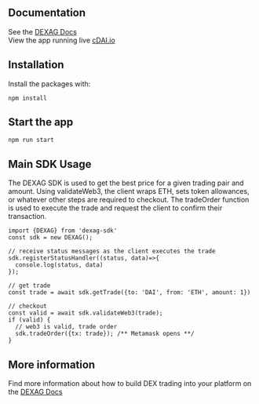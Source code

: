 ## Documentation
See the [DEXAG Docs](https://docs.dex.ag)  
View the app running live [cDAI.io](https://cdai.io)

## Installation
Install the packages with:
```
npm install 
``` 

## Start the app
```
npm run start
```

## Main SDK Usage
The DEXAG SDK is used to get the best price for a given trading pair and amount. Using validateWeb3, the client wraps ETH, sets token allowances, or whatever other steps are required to checkout. The tradeOrder function is used to execute the trade and request the client to confirm their transaction.
```
import {DEXAG} from 'dexag-sdk'
const sdk = new DEXAG();

// receive status messages as the client executes the trade
sdk.registerStatusHandler((status, data)=>{
  console.log(status, data)
});

// get trade
const trade = await sdk.getTrade({to: 'DAI', from: 'ETH', amount: 1})

// checkout
const valid = await sdk.validateWeb3(trade);
if (valid) {
  // web3 is valid, trade order
  sdk.tradeOrder({tx: trade}); /** Metamask opens **/
}
```

## More information
Find more information about how to build DEX trading into your platform on the [DEXAG Docs](https://docs.dex.ag)
